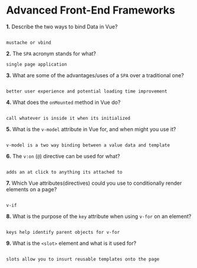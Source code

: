 # Advanced Front-End Frameworks


**1.** Describe the two ways to bind Data in Vue?
<!-- enter you answer in the space below -->
```

mustache or vbind
```

**2.** The `SPA` acronym stands for what?
<!-- enter you answer in the space below -->
```
single page application
```
**3.** What are some of the advantages/uses of a `SPA` over a traditional one?
<!-- enter you answer in the space below -->
```

better user experience and potential loading time improvement
```
**4.** What does the `onMounted` method in Vue do?
<!-- enter you answer in the space below -->
```

call whatever is inside it when its initialized

```
**5.** What is the `v-model` attribute in Vue for, and when might you use it?
<!-- enter you answer in the space below -->
```

v-model is a two way binding between a value data and template
```
**6.** The `v:on` (`@`) directive can be used for what?
<!-- enter you answer in the space below -->
```

adds an at click to anything its attached to
```
**7.** Which Vue attributes(directives) could you use to conditionally render elements on a page?
<!-- enter you answer in the space below -->
```

v-if
```
**8.** What is the purpose of the `key` attribute when using `v-for` on an element?
<!-- enter you answer in the space below -->
```

keys help identify parent objects for v-for
```
**9.** What is the `<slot>` element and what is it used for?
<!-- enter you answer in the space below -->
```

slots allow you to insurt reusable templates onto the page 
```